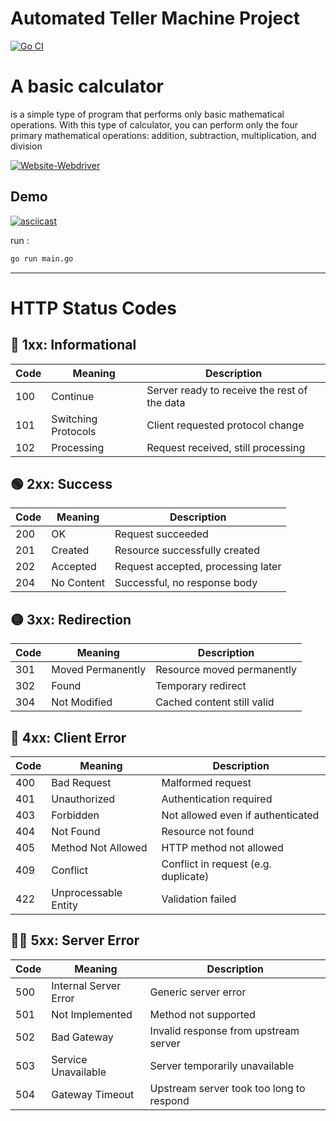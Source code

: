 
# Automated Teller Machine Project
[![Go CI](https://github.com/mjavadtavakoli/calculator/actions/workflows/main.yml/badge.svg)](https://github.com/mjavadtavakoli/calculator/actions/workflows/main.yml)


# A basic calculator 
is a simple type of program that performs only basic mathematical operations.
With this type of calculator, you can perform only the four primary mathematical operations: addition, subtraction, multiplication, and division


 [![Website-Webdriver](https://img.shields.io/badge/Robot-00ADD8?style=flat&logo=robot&logoColor=white)](https://sites.google.com/view/tavakoli/home)


## Demo 
[![asciicast](https://asciinema.org/a/9Ne0190iA0Q5eAO2W3dSGB8yh.svg)](https://asciinema.org/a/9Ne0190iA0Q5eAO2W3dSGB8yh)

run :
``` bash
go run main.go

```


---------------------------------------------





# HTTP Status Codes

## 🔵 1xx: Informational

| Code | Meaning               | Description                                 |
|------|-----------------------|---------------------------------------------|
| 100  | Continue              | Server ready to receive the rest of the data |
| 101  | Switching Protocols   | Client requested protocol change             |
| 102  | Processing            | Request received, still processing           |

## 🟢 2xx: Success

| Code | Meaning    | Description                                     |
|------|------------|-------------------------------------------------|
| 200  | OK         | Request succeeded                               |
| 201  | Created    | Resource successfully created                   |
| 202  | Accepted   | Request accepted, processing later              |
| 204  | No Content | Successful, no response body                    |

## 🟡 3xx: Redirection

| Code | Meaning            | Description                               |
|------|--------------------|-------------------------------------------|
| 301  | Moved Permanently  | Resource moved permanently                |
| 302  | Found              | Temporary redirect                        |
| 304  | Not Modified       | Cached content still valid                |

## 🔴 4xx: Client Error

| Code | Meaning               | Description                              |
|------|-----------------------|------------------------------------------|
| 400  | Bad Request           | Malformed request                        |
| 401  | Unauthorized          | Authentication required                  |
| 403  | Forbidden             | Not allowed even if authenticated        |
| 404  | Not Found             | Resource not found                       |
| 405  | Method Not Allowed    | HTTP method not allowed                  |
| 409  | Conflict              | Conflict in request (e.g. duplicate)     |
| 422  | Unprocessable Entity  | Validation failed                        |

## 🔴🔴 5xx: Server Error

| Code | Meaning               | Description                              |
|------|-----------------------|------------------------------------------|
| 500  | Internal Server Error | Generic server error                     |
| 501  | Not Implemented       | Method not supported                     |
| 502  | Bad Gateway           | Invalid response from upstream server    |
| 503  | Service Unavailable   | Server temporarily unavailable           |
| 504  | Gateway Timeout       | Upstream server took too long to respond |
